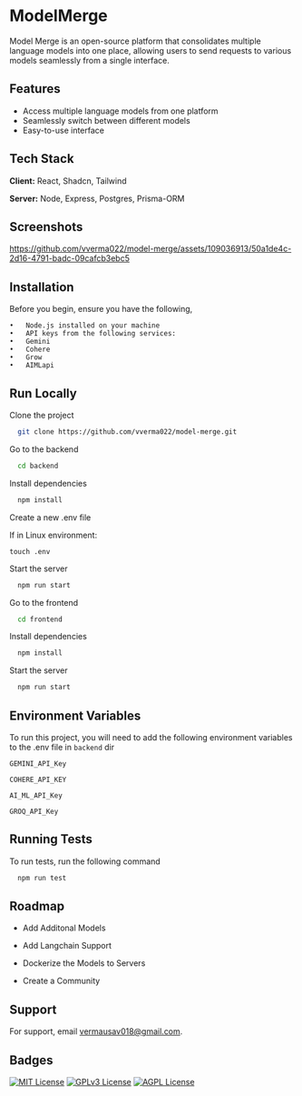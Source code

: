 # ModelMerge

Model Merge is an open-source platform that consolidates multiple language models into one place, allowing users to send requests to various models seamlessly from a single interface.

## Features

- Access multiple language models from one platform
- Seamlessly switch between different models
- Easy-to-use interface

## Tech Stack

**Client:** React, Shadcn, Tailwind

**Server:** Node, Express, Postgres, Prisma-ORM

## Screenshots

https://github.com/vverma022/model-merge/assets/109036913/50a1de4c-2d16-4791-badc-09cafcb3ebc5

## Installation

Before you begin, ensure you have the following,

    •	Node.js installed on your machine
    •	API keys from the following services:
    •	Gemini
    •	Cohere
    •	Grow
    •	AIMLapi

## Run Locally

Clone the project

```bash
  git clone https://github.com/vverma022/model-merge.git
```

Go to the backend

```bash
  cd backend
```

Install dependencies

```bash
  npm install
```

Create a new .env file

If in Linux environment:

```
touch .env
```

Start the server

```bash
  npm run start
```

Go to the frontend

```bash
  cd frontend
```

Install dependencies

```bash
  npm install
```

Start the server

```bash
  npm run start
```

## Environment Variables

To run this project, you will need to add the following environment variables to the .env file in `backend` dir

`GEMINI_API_Key`

`COHERE_API_KEY`

`AI_ML_API_Key`

`GROQ_API_Key`

## Running Tests

To run tests, run the following command

```bash
  npm run test
```

## Roadmap

- Add Additonal Models

- Add Langchain Support

- Dockerize the Models to Servers

- Create a Community

## Support

For support, email vermausav018@gmail.com.

## Badges

[![MIT License](https://img.shields.io/badge/License-MIT-green.svg)](https://choosealicense.com/licenses/mit/)
[![GPLv3 License](https://img.shields.io/badge/License-GPL%20v3-yellow.svg)](https://opensource.org/licenses/)
[![AGPL License](https://img.shields.io/badge/license-AGPL-blue.svg)](http://www.gnu.org/licenses/agpl-3.0)
